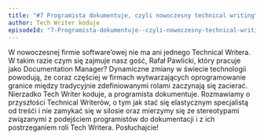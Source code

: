 ```yaml
---
title: "#7 Programista dokumentuje, czyli nowoczesny technical writing"
author: Tech Writer koduje
episodeId: "7-Programista-dokumentuje--czyli-nowoczesny-technical-writing-e54pnt/a-aluh84"
---
```


W nowoczesnej firmie software’owej nie ma ani jednego Technical Writera. W takim
razie czym się zajmuje nasz gość, Rafał Pawlicki, który pracuje jako
Documentation Manager? Dynamiczne zmiany w świecie technologii powodują, że
coraz częściej w firmach wytwarzających oprogramowanie granice między
tradycyjnie zdefiniowanymi rolami zaczynają się zacierać. Nierzadko Tech Writer
koduje, a programista dokumentuje. Rozmawiamy o przyszłości Technical Writerów,
o tym jak stać się elastycznym specjalistą od treśći i nie zamykać się w silosie
oraz mierzymy się ze stereotypami związanymi z podejściem programistów do
dokumentacji i z ich postrzeganiem roli Tech Writera. Posłuchajcie!
